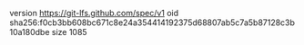 version https://git-lfs.github.com/spec/v1
oid sha256:f0cb3bb608bc671c8e24a354414192375d68807ab5c7a5b87128c3b10a180dbe
size 1085
